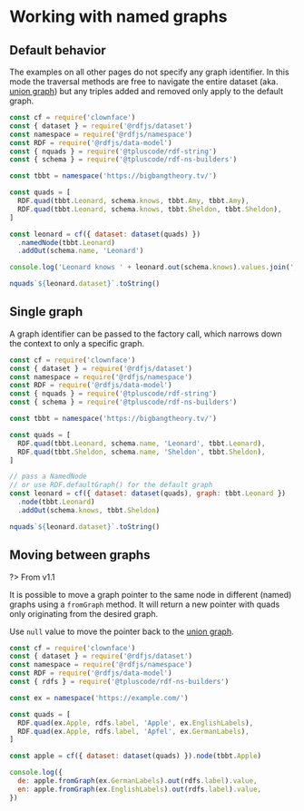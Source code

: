 # Working with named graphs

## Default behavior

The examples on all other pages do not specify any graph identifier. In this mode the traversal methods are free to navigate the entire dataset (aka. [union graph][union]) but any triples added and removed only apply to the default graph.

<run-kit>

```js
const cf = require('clownface')
const { dataset } = require('@rdfjs/dataset')
const namespace = require('@rdfjs/namespace')
const RDF = require('@rdfjs/data-model')
const { nquads } = require('@tpluscode/rdf-string')
const { schema } = require('@tpluscode/rdf-ns-builders')

const tbbt = namespace('https://bigbangtheory.tv/') 

const quads = [
  RDF.quad(tbbt.Leonard, schema.knows, tbbt.Amy, tbbt.Amy),
  RDF.quad(tbbt.Leonard, schema.knows, tbbt.Sheldon, tbbt.Sheldon),
]

const leonard = cf({ dataset: dataset(quads) })
  .namedNode(tbbt.Leonard)
  .addOut(schema.name, 'Leonard')

console.log('Leonard knows ' + leonard.out(schema.knows).values.join(', '))

nquads`${leonard.dataset}`.toString()
```

</run-kit>

## Single graph

A graph identifier can be passed to the factory call, which narrows down the context to only a specific graph.

<run-kit>

```js
const cf = require('clownface')
const { dataset } = require('@rdfjs/dataset')
const namespace = require('@rdfjs/namespace')
const RDF = require('@rdfjs/data-model')
const { nquads } = require('@tpluscode/rdf-string')
const { schema } = require('@tpluscode/rdf-ns-builders')

const tbbt = namespace('https://bigbangtheory.tv/') 

const quads = [
  RDF.quad(tbbt.Leonard, schema.name, 'Leonard', tbbt.Leonard),
  RDF.quad(tbbt.Sheldon, schema.name, 'Sheldon', tbbt.Sheldon),
]

// pass a NamedNode
// or use RDF.defaultGraph() for the default graph
const leonard = cf({ dataset: dataset(quads), graph: tbbt.Leonard })
  .node(tbbt.Leonard)
  .addOut(schema.knows, tbbt.Sheldon)

nquads`${leonard.dataset}`.toString()
```

</run-kit>

## Moving between graphs

?> From v1.1

It is possible to move a graph pointer to the same node in different (named) graphs using a `fromGraph` method. It will return a new pointer with quads only originating from the desired graph.

Use `null` value to move the pointer back to the [union graph][union].

<run-kit>

```js
const cf = require('clownface')
const { dataset } = require('@rdfjs/dataset')
const namespace = require('@rdfjs/namespace')
const RDF = require('@rdfjs/data-model')
const { rdfs } = require('@tpluscode/rdf-ns-builders')

const ex = namespace('https://example.com/') 

const quads = [
  RDF.quad(ex.Apple, rdfs.label, 'Apple', ex.EnglishLabels),
  RDF.quad(ex.Apple, rdfs.label, 'Apfel', ex.GermanLabels),
]

const apple = cf({ dataset: dataset(quads) }).node(tbbt.Apple)

console.log({
  de: apple.fromGraph(ex.GermanLabels).out(rdfs.label).value,
  en: apple.fromGraph(ex.EnglishLabels).out(rdfs.label).value,
})
```

</run-kit>

[union]: https://patterns.dataincubator.org/book/union-graph.html
